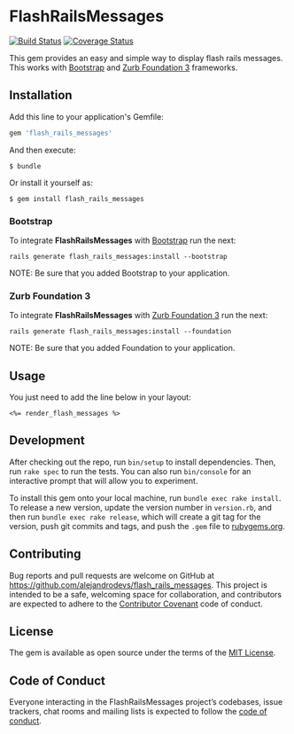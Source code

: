 # FlashRailsMessages
[![Build Status](https://travis-ci.com/alejandrodevs/flash_rails_messages.svg?branch=master)](https://travis-ci.org/alejandrodevs/flash_rails_messages) [![Coverage Status](https://coveralls.io/repos/github/alejandrodevs/flash_rails_messages/badge.svg?branch=master)](https://coveralls.io/github/alejandrodevs/flash_rails_messages?branch=master)

This gem provides an easy and simple way to display flash rails messages.
This works with [Bootstrap](http://getbootstrap.com/) and [Zurb Foundation 3](http://foundation.zurb.com/) frameworks.

## Installation

Add this line to your application's Gemfile:

```ruby
gem 'flash_rails_messages'
```

And then execute:

    $ bundle

Or install it yourself as:

    $ gem install flash_rails_messages

### Bootstrap

To integrate **FlashRailsMessages** with [Bootstrap](http://getbootstrap.com/) run the next:

```console
rails generate flash_rails_messages:install --bootstrap
```

NOTE: Be sure that you added Bootstrap to your application.


### Zurb Foundation 3

To integrate **FlashRailsMessages** with [Zurb Foundation 3](http://foundation.zurb.com/) run the next:

```console
rails generate flash_rails_messages:install --foundation
```

NOTE: Be sure that you added Foundation to your application.

## Usage

You just need to add the line below in your layout:

```erb
<%= render_flash_messages %>
```

## Development

After checking out the repo, run `bin/setup` to install dependencies. Then, run `rake spec` to run the tests. You can also run `bin/console` for an interactive prompt that will allow you to experiment.

To install this gem onto your local machine, run `bundle exec rake install`. To release a new version, update the version number in `version.rb`, and then run `bundle exec rake release`, which will create a git tag for the version, push git commits and tags, and push the `.gem` file to [rubygems.org](https://rubygems.org).

## Contributing

Bug reports and pull requests are welcome on GitHub at https://github.com/alejandrodevs/flash_rails_messages. This project is intended to be a safe, welcoming space for collaboration, and contributors are expected to adhere to the [Contributor Covenant](http://contributor-covenant.org) code of conduct.

## License

The gem is available as open source under the terms of the [MIT License](https://opensource.org/licenses/MIT).

## Code of Conduct

Everyone interacting in the FlashRailsMessages project’s codebases, issue trackers, chat rooms and mailing lists is expected to follow the [code of conduct](https://github.com/alejandrodevs/flash_rails_messages/blob/master/CODE_OF_CONDUCT.md).
